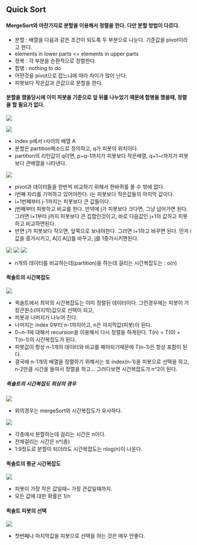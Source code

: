 Quick Sort
----

#### MergeSort와 마찬가지로 분할을 이용해서 정렬을 한다. 다만 분할 방법이 다르다.

 - 분할 : 배열을 다음과 같은 조건이 되도록 두 부분으로 나눈다. 기준값을 pivot이라고 한다.
 - elements in lower parts <= elements in upper parts
 - 정복 : 각 부분을 순환적으로 정렬한다.
 - 합병 : nothing to do
 - 어떤것을 pivot으로 잡느냐에 따라 차이가 많이 난다.
 - 피봇보다 작은값과 큰값으로 분할을 한다.

#### 분할을 했을당시에 이미 피봇을 기준으로 앞 뒤를 나누었기 때문에 합병을 했을때, 정렬을 할 필요가 없다.

![](/Users/jaeyeonkim/Desktop/quickSort-1.png)

![](/Users/jaeyeonkim/Desktop/quickSort-2.png)

- index p에서 r사이의 배열 A
- 분할은 partition메소드로 정의하고, q가 피봇의 위치이다.
- partition의 리턴값이 q이면, p~q-1까지가 피봇보다 작은배열, q+1~r까지가 피봇보다 큰배열을 나타낸다.

![](/Users/jaeyeonkim/Desktop/quickSort-3.png)

- pivot과 데이터들을 한번씩 비교하기 위해서 한바퀴를 돌 수 밖에 없다.
- i번째 자리를 기억하고 있어야한다. i는 피봇보다 작은값들의 마지막 값이다.
- i+1번째부터 j-1까지는 피봇보다 큰 값들이다.
- j번째부터 피봇하고 비교를 한다. 만약에 j가 피봇보다 크다면, 그냥 넘어가면 된다. 그러면 i+1부터 j까지 피봇보다 큰 집합인것이고, 바로 다음값인 j+1의 값하고 피봇하고 비교하면된다.
- 반면 j가 피봇보다 작으면, 앞쪽으로 보내야한다. 그러면 i+1하고 바꾸면 된다. 먼저 i값을 증가시키고, A[i] A[j]를 바꾸고, j를 1증가시키면된다.

![](/Users/jaeyeonkim/Desktop/quickSort-4.png)
![](/Users/jaeyeonkim/Desktop/quickSort-5.png)
![](/Users/jaeyeonkim/Desktop/quickSort-6.png)
- n개의 데이터를 비교하는데(partition)을 하는데 걸리는 시간복잡도는 : o(n)

#### 퀵솔트의 시간복잡도

![](/Users/jaeyeonkim/Desktop/quickSort-7.png)
- 퀵솔트에서 최악의 시간복잡도는 이미 정렬된 데이터이다. 그런경우에는 피봇이 가장큰원소(마지막)값으로 선택이 되고,
- 피봇과 나머지가 나누어 진다.
- 나머지는 index 0부터 n-1까지이고, n은 마지막값(피봇)이 된다.
- 0~n-1에 대해서 recursion을 이용해서 다시 정렬을 하게된다. T(n) = T(0) + T(n-1)의 시간복잡도가 된다.
- 피봇값이 항상 n-1개의 데이터와 비교를 해야되기때문에 T(n-1)은 항상 포함이 된다.
- 결국에 n-1개의 배열을 정렬하기 위해서는 또 index(n-1)을 피봇으로 선택을 하고, n-2만큼 시간을 들여서 정렬을 하고... 그러다보면 시간복잡도가 n^2이 된다.

##### 퀵솔트의 시간복잡도 최상의 경우

![](/Users/jaeyeonkim/Desktop/quickSort-8.png)
- 위의경우는 mergeSort와 시간복잡도가 유사하다.

![](/Users/jaeyeonkim/Desktop/quickSort-9.png)
- 각층에서 분할하는데 걸리는 시간은 n이다.
- 전체걸리는 시간은 n*(층)
- 1:9정도로 분할이 되더라도 시간복잡도는 nlog(n)이 나온다.

#### 퀵솔트의 평균 시간복잡도
![](/Users/jaeyeonkim/Desktop/quickSort-10.png)
- 피봇이 가장 작은 값일때~ 가장 큰값일때까지.
- 모든 값에 대한 확률은 1/n

#### 퀵솔트 피봇의 선택
![](/Users/jaeyeonkim/Desktop/quickSort-11.png)
- 첫번째나 마지막값을 피봇으로 선택을 하는 것은 매우 안좋다.
